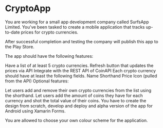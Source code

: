 # CryptoApp

You are working for a small app development company called SurfsApp Limited. You've been tasked to create a mobile application that tracks up-to-date prices for crypto currencies. 

After successful completion and testing the company will publish this app to the Play Store.

The app should have the following features:

Have a list of at least 5 crypto currencies.
Refresh button that updates the prices via API
Integrate with the REST API of CoinAPI
Each crypto currency should have at least the following fields.
Name
Shorthand
Price
Icon (pulled from the API)
Optional features:

Let users add and remove their own crypto currencies from the list using the shorthand.
Let users add the amount of coins they have for each currency and shot the total value of their coins.
​You have to create the design from scratch, develop and deploy and alpha version of the app for Android using Xamarin Forms.

You are allowed to choose your own colour scheme for the application.
